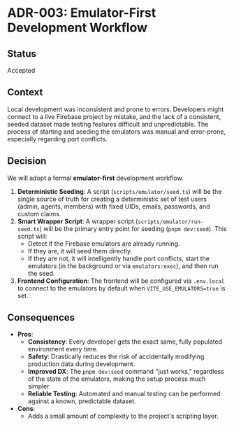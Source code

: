 # ADR-003: Emulator-First Development Workflow

## Status

Accepted

## Context

Local development was inconsistent and prone to errors. Developers might connect to a live Firebase project by mistake, and the lack of a consistent, seeded dataset made testing features difficult and unpredictable. The process of starting and seeding the emulators was manual and error-prone, especially regarding port conflicts.

## Decision

We will adopt a formal **emulator-first** development workflow.
1.  **Deterministic Seeding**: A script (`scripts/emulator/seed.ts`) will be the single source of truth for creating a deterministic set of test users (admin, agents, members) with fixed UIDs, emails, passwords, and custom claims.
2.  **Smart Wrapper Script**: A wrapper script (`scripts/emulator/run-seed.ts`) will be the primary entry point for seeding (`pnpm dev:seed`). This script will:
    -   Detect if the Firebase emulators are already running.
    -   If they are, it will seed them directly.
    -   If they are not, it will intelligently handle port conflicts, start the emulators (in the background or via `emulators:exec`), and then run the seed.
3.  **Frontend Configuration**: The frontend will be configured via `.env.local` to connect to the emulators by default when `VITE_USE_EMULATORS=true` is set.

## Consequences

-   **Pros**:
    -   **Consistency**: Every developer gets the exact same, fully populated environment every time.
    -   **Safety**: Drastically reduces the risk of accidentally modifying production data during development.
    -   **Improved DX**: The `pnpm dev:seed` command "just works," regardless of the state of the emulators, making the setup process much simpler.
    -   **Reliable Testing**: Automated and manual testing can be performed against a known, predictable dataset.
-   **Cons**:
    -   Adds a small amount of complexity to the project's scripting layer.
